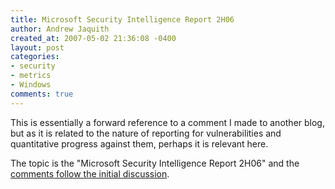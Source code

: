 ```yaml
---
title: Microsoft Security Intelligence Report 2H06
author: Andrew Jaquith
created_at: 2007-05-02 21:36:08 -0400
layout: post
categories: 
- security
- metrics
- Windows
comments: true
---
```


This is essentially a forward reference to a comment I made to another blog, but as it is related to the nature of reporting for vulnerabilities and quantitative progress against them, perhaps it is relevant here.

The topic is the "Microsoft Security Intelligence Report 2H06" and the [comments follow the initial discussion](http://blogs.csoonline.com/microsoft_security_intelligence_report_2h06).